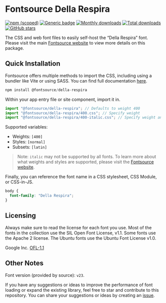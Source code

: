 # Fontsource Della Respira

[![npm (scoped)](https://img.shields.io/npm/v/@fontsource/della-respira?color=brightgreen)](https://www.npmjs.com/package/@fontsource/della-respira) [![Generic badge](https://img.shields.io/badge/fontsource-passing-brightgreen)](https://github.com/fontsource/fontsource) [![Monthly downloads](https://badgen.net/npm/dm/@fontsource/della-respira)](https://github.com/fontsource/fontsource) [![Total downloads](https://badgen.net/npm/dt/@fontsource/della-respira)](https://github.com/fontsource/fontsource) [![GitHub stars](https://img.shields.io/github/stars/fontsource/fontsource.svg?style=social&label=Star)](https://github.com/fontsource/fontsource/stargazers)

The CSS and web font files to easily self-host the “Della Respira” font. Please visit the main [Fontsource website](https://fontsource.org/fonts/della-respira) to view more details on this package.

## Quick Installation

Fontsource offers multiple methods to import the CSS, including using a bundler like Vite or using SASS. You can find full documentation [here](https://fontsource.org/docs/getting-started/introduction).

```javascript
npm install @fontsource/della-respira
```

Within your app entry file or site component, import it in.

```javascript
import "@fontsource/della-respira"; // Defaults to weight 400
import "@fontsource/della-respira/400.css"; // Specify weight
import "@fontsource/della-respira/400-italic.css"; // Specify weight and style
```

Supported variables:
- Weights: `[400]`
- Styles: `[normal]`
- Subsets: `[latin]`

> Note: `italic` may not be supported by all fonts. To learn more about what weights and styles are supported, please visit the [Fontsource website](https://fontsource.org/fonts/della-respira).

Finally, you can reference the font name in a CSS stylesheet, CSS Module, or CSS-in-JS.

```css
body {
  font-family: "Della Respira";
}
```

## Licensing
Always make sure to read the license for each font you use. Most of the fonts in the collection use the SIL Open Font License, v1.1. Some fonts use the Apache 2 license. The Ubuntu fonts use the Ubuntu Font License v1.0.

Google Inc.
[OFL-1.1](http://scripts.sil.org/OFL)

## Other Notes
Font version (provided by source): `v23`.

If you have any suggestions or ideas to improve the performance of font loading or expand the existing library, feel free to star and contribute to this repository. You can share your suggestions or ideas by creating an [issue](https://github.com/fontsource/fontsource/issues).